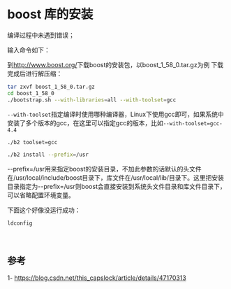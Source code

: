# boost 库的安装

编译过程中未遇到错误；

输入命令如下：

到<http://www.boost.org/>下载boost的安装包，以boost_1_58_0.tar.gz为例 
下载完成后进行解压缩：

```sh
tar zxvf boost_1_58_0.tar.gz
cd boost_1_58_0
./bootstrap.sh --with-libraries=all --with-toolset=gcc
```

`--with-toolset`指定编译时使用哪种编译器，Linux下使用gcc即可，如果系统中安装了多个版本的gcc，在这里可以指定gcc的版本，比如`--with-toolset=gcc-4.4`

```sh
./b2 toolset=gcc

./b2 install --prefix=/usr
```

--prefix=/usr用来指定boost的安装目录，不加此参数的话默认的头文件在/usr/local/include/boost目录下，库文件在/usr/local/lib/目录下。这里把安装目录指定为--prefix=/usr则boost会直接安装到系统头文件目录和库文件目录下，可以省略配置环境变量。

下面这个好像没运行成功：

```sh
ldconfig
```

<br>

## 参考

1- https://blog.csdn.net/this_capslock/article/details/47170313


